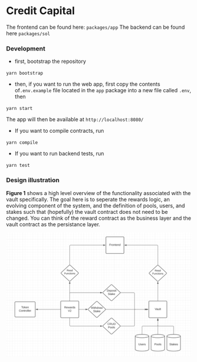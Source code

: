 # Credit Capital

The frontend can be found here: ``packages/app``
The backend can be found here ``packages/sol``

### Development
- first, bootstrap the repository

``yarn bootstrap``

- then, if you want to run the web app, first copy the contents of``.env.example`` file located in the ``app`` package into a new file called ``.env``, then

``yarn start``

The app will then be available at ``http://localhost:8080/``


- If you want to compile contracts, run

``yarn compile``

- If you want to run backend tests, run

``yarn test``

### Design illustration

**Figure 1** shows a high level overview of the functionality associated with the vault specifically. The goal here is to seperate the rewards logic, an evolving component of the system, and the definition of pools, users, and stakes such that (hopefully) the vault contract does not need to be changed. You can think of the reward contract as the business layer and the vault contract as the persistance layer.

![design illustration](assets/cc-design.png "Overview of Rewards V2")